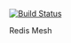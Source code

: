 [![Build Status](https://travis-ci.com/VitZhou/redis-green.svg?branch=master)](https://travis-ci.com/VitZhou/redis-green)

Redis Mesh